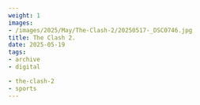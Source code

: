 ```yaml
---
weight: 1
images:
- /images/2025/May/The-Clash-2/20250517-_DSC0746.jpg
title: The Clash 2.
date: 2025-05-19
tags:
- archive
- digital

- the-clash-2
- sports
---
```


